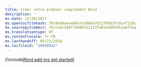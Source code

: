 ```yaml
---
title: Créer votre premier complément Word
description: ''
ms.date: 12/29/2017
ms.openlocfilehash: 78c0e88aea48647a1886e7612708b37c0cef11bc
ms.sourcegitcommit: 7ecc1dc24bf7488b53117d7a83ad60e952a6f7aa
ms.translationtype: HT
ms.contentlocale: fr-FR
ms.lasthandoff: 08/23/2018
ms.locfileid: "19438542"
---
```

[!include[Word add-ins get started](../includes/file-get-started-word.md)]